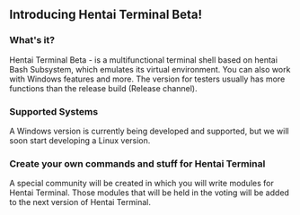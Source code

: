 ## Introducing Hentai Terminal Beta!

### What's it?
Hentai Terminal Beta - is a multifunctional terminal shell based on hentai Bash Subsystem, which emulates its virtual environment. You can also work with Windows features and more. The version for testers usually has more functions than the release build (Release channel).

### Supported Systems
A Windows version is currently being developed and supported, but we will soon start developing a Linux version.

### Create your own commands and stuff for Hentai Terminal
A special community will be created in which you will write modules for Hentai Terminal. Those modules that will be held in the voting will be added to the next version of Hentai Terminal.
